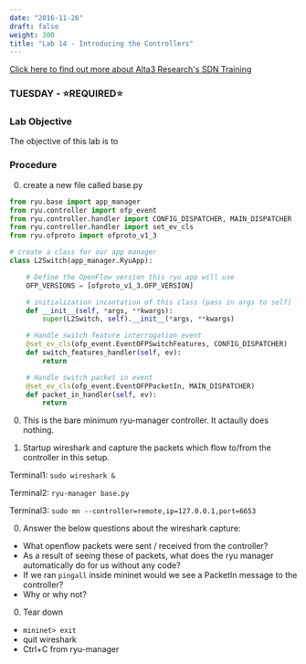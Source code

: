 ```yaml
---
date: "2016-11-26"
draft: false
weight: 300
title: "Lab 14 - Introducing the Controllers"
---
```

[Click here to find out more about Alta3 Research's SDN Training](https://alta3.com/courses/sdn)

### TUESDAY - &#x2B50;REQUIRED&#x2B50;

### Lab Objective
The objective of this lab is to 

### Procedure

0. create a new file called base.py

``` python
from ryu.base import app_manager
from ryu.controller import ofp_event
from ryu.controller.handler import CONFIG_DISPATCHER, MAIN_DISPATCHER
from ryu.controller.handler import set_ev_cls
from ryu.ofproto import ofproto_v1_3

# create a class for our app manager
class L2Switch(app_manager.RyuApp):

    # Define the OpenFlow version this ryu app will use
    OFP_VERSIONS = [ofproto_v1_3.OFP_VERSION]

    # initialization incantation of this class (pass in args to self)
    def __init__(self, *args, **kwargs):
        super(L2Switch, self).__init__(*args, **kwargs)

    # Handle switch feature interrogation event
    @set_ev_cls(ofp_event.EventOFPSwitchFeatures, CONFIG_DISPATCHER)
    def switch_features_handler(self, ev):
        return

    # Handle switch packet in event
    @set_ev_cls(ofp_event.EventOFPPacketIn, MAIN_DISPATCHER)
    def packet_in_handler(self, ev):
        return

```

0.  This is the bare minimum ryu-manager controller.  It actaully does nothing.

0. Startup wireshark and capture the packets which flow to/from the controller in this setup.

  Terminal1: `sudo wireshark &`
  
  Terminal2: `ryu-manager base.py`

  Terminal3: `sudo mn --controller=remote,ip=127.0.0.1,port=6653`

0. Answer the below questions about the wireshark capture:

  * What openflow packets were sent / received from the controller?
  * As a result of seeing these of packets, what does the ryu manager automatically do for us without any code?
  * If we ran `pingall` inside mininet would we see a PacketIn message to the controller?
  * Why or why not?

0. Tear down

  * `mininet> exit`
  * quit wireshark
  * Ctrl+C from ryu-manager
